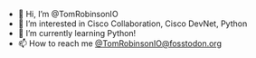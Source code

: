- 👋 Hi, I’m @TomRobinsonIO
- 👀 I’m interested in Cisco Collaboration, Cisco DevNet, Python
- 🌱 I’m currently learning Python!
- 📫 How to reach me [@TomRobinsonIO@fosstodon.org](https://fosstodon.org/@TomRobinsonIO)

<!---
TomRobinsonIO/TomRobinsonIO is a ✨ special ✨ repository because its `README.md` (this file) appears on your GitHub profile.
You can click the Preview link to take a look at your changes.
--->
